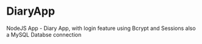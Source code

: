 # DiaryApp
 NodeJS App - Diary App, with login feature using Bcrypt and Sessions also a MySQL Databse connection
